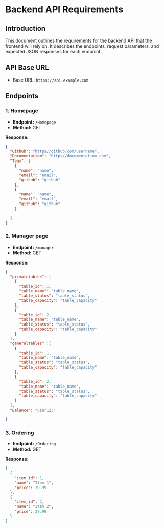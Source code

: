 # Backend API Requirements

## Introduction

This document outlines the requirements for the backend API that the frontend will rely on. It describes the endpoints, request parameters, and expected JSON responses for each endpoint.

## API Base URL

- Base URL: `https://api.example.com`

## Endpoints

### 1. Homepage

- **Endpoint:** `/Homepage`
- **Method:** GET

**Response:**

```json
{
  "Github": "https//github.com/username",
  "Documentatiom": "https//documentatiom.com",
  "Team": [
    {
      "name": "name",
      "email": "email",
      "github": "github"
    },
    {
      "name": "name",
      "email": "email",
      "github": "github"
    }
  
  ]
}
```

### 2. Manager page

- **Endpoint:** `/manager`
- **Method:** GET

**Response:**

```json
{
  "privatetables": [
    {
      "table_id": 1,
      "table_name": "table_name",
      "table_status": "table_status",
      "table_capacity": "table_capacity"
    },
    {
      "table_id": 2,
      "table_name": "table_name",
      "table_status": "table_status",
      "table_capacity": "table_capacity"
    }
  ],
  "generaltables" :[
    {
      "table_id": 1,
      "table_name": "table_name",
      "table_status": "table_status",
      "table_capacity": "table_capacity"
    },
    {
      "table_id": 2,
      "table_name": "table_name",
      "table_status": "table_status",
      "table_capacity": "table_capacity"
    }
  ],
  "Balance": "user123"

}
```

### 3. Ordering

- **Endpoint:** `/Ordering`
- **Method:** GET

**Response:**

```json
[
  {
    "item_id": 1,
    "name": "Item 1",
    "price": 19.99
  },
  {
    "item_id": 2,
    "name": "Item 2",
    "price": 29.99
  }
]
```
